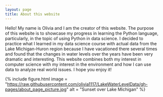 ```yaml
---
layout: page
title: About this website
---
```


Hello! My name is Olivia and I am the creator of this website. The purpose of this website is to showcase my progress in learning the Python language, particularly, in the topic of using Python in data science. I decided to practice what I learned in my data science course with actual data from the Lake Michigan-Huron region because I have vacationed there several times and found that the changes in water levels over the years have been very dramatic and interesting. This website combines both my interest in computer science with my interest in the environment and how I can use data to analyze real world issues. I hope you enjoy it!


{% include figure.html image = "https://raw.githubusercontent.com/olivia1117/LakeWaterLevelData/gh-pages/about_page_picture.jpg" alt = "Sunset over Lake Michigan" %}

